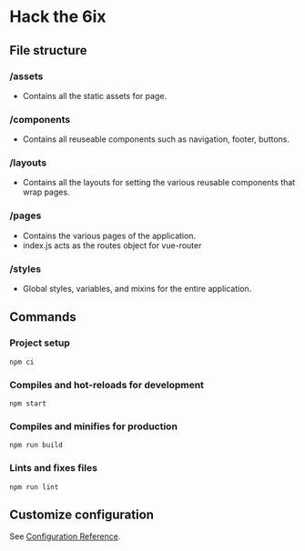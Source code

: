 # Hack the 6ix

## File structure

### /assets
 - Contains all the static assets for page.
### /components
 - Contains all reuseable components such as navigation, footer, buttons.
### /layouts
 - Contains all the layouts for setting the various reusable components that wrap pages.
### /pages
 - Contains the various pages of the application.
 - index.js acts as the routes object for vue-router
### /styles
 - Global styles, variables, and mixins for the entire application.


## Commands

### Project setup
```
npm ci
```

### Compiles and hot-reloads for development
```
npm start
```

### Compiles and minifies for production
```
npm run build
```

### Lints and fixes files
```
npm run lint
```

## Customize configuration
See [Configuration Reference](https://cli.vuejs.org/config/).
